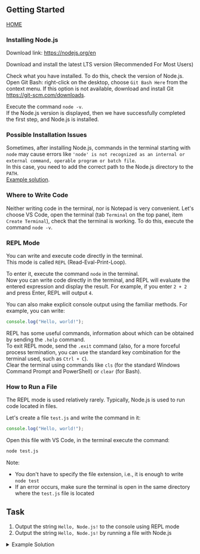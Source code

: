 ## Getting Started

[HOME](../README.md)

### Installing Node.js

Download link: https://nodejs.org/en

Download and install the latest LTS version (Recommended For Most Users)

Check what you have installed. To do this, check the version of Node.js.  
Open Git Bash: right-click on the desktop, choose `Git Bash Here` from the context menu. If this option is not available, download and install Git https://git-scm.com/downloads.

Execute the command `node -v`.  
If the Node.js version is displayed, then we have successfully completed the first step, and Node.js is installed.

### Possible Installation Issues

Sometimes, after installing Node.js, commands in the terminal starting with `node` may cause errors like `'node' is not recognized as an internal or external command, operable program or batch file`.  
In this case, you need to add the correct path to the Node.js directory to the `PATH`.  
[Example solution](https://love2dev.com/blog/node-is-not-recognized-as-an-internal-or-external-command/).

### Where to Write Code

Neither writing code in the terminal, nor is Notepad is very convenient. Let's choose VS Code, open the terminal (tab `Terminal` on the top panel, item `Create Terminal`), check that the terminal is working. To do this, execute the command `node -v`.

### REPL Mode

You can write and execute code directly in the terminal.  
This mode is called `REPL` (Read-Eval-Print-Loop).

To enter it, execute the command `node` in the terminal.  
Now you can write code directly in the terminal, and REPL will evaluate the entered expression and display the result. For example, if you enter `2 + 2` and press Enter, REPL will output `4`.

You can also make explicit console output using the familiar methods. For example, you can write:

```js
console.log("Hello, world!");
```

REPL has some useful commands, information about which can be obtained by sending the `.help` command.  
To exit REPL mode, send the `.exit` command (also, for a more forceful process termination, you can use the standard key combination for the terminal used, such as `Ctrl + C`).  
Clear the terminal using commands like `cls` (for the standard Windows Command Prompt and PowerShell) or `clear` (for Bash).

### How to Run a File

The REPL mode is used relatively rarely. Typically, Node.js is used to run code located in files.

Let's create a file `test.js` and write the command in it:

```js
console.log("Hello, world!");
```

Open this file with VS Code, in the terminal execute the command:

```bash
node test.js
```

Note:

- You don't have to specify the file extension, i.e., it is enough to write `node test`
- If an error occurs, make sure the terminal is open in the same directory where the `test.js` file is located

## Task

1. Output the string `Hello, Node.js!` to the console using REPL mode
2. Output the string `Hello, Node.js!` by running a file with Node.js

<details>
<summary>Example Solution</summary>

```js
console.log("Hello, Node.js!");
```

</details>
